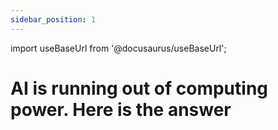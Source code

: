 ```yaml
---
sidebar_position: 1
---
```


import useBaseUrl from '@docusaurus/useBaseUrl';

# AI is running out of computing power. Here is the answer
